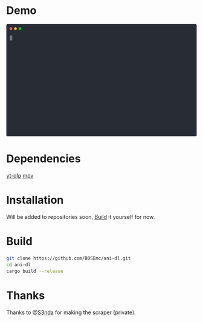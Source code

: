# Demo

[![asciicast](https://github.com/B0SEmc/ani-dl/raw/master/demo.svg)](https://asciinema.org/a/tk9KzxVeL42SZaKQ32i3oQQ58)

# Dependencies

[yt-dlp](github.com/yt-dlp/yt-dlp)
[mpv](https://mpv.io/)

# Installation

Will be added to repositories soon, [Build](#Build) it yourself for now.

# Build
```bash
git clone https://github.com/B0SEmc/ani-dl.git
cd ani-dl
cargo build --release
```
# Thanks

Thanks to [@S3nda](https://github.com/S3nda) for making the scraper (private).
